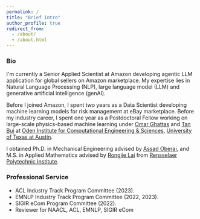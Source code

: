 ```yaml
---
permalink: /
title: "Brief Intro"
author_profile: true
redirect_from: 
  - /about/
  - /about.html
---
```


### Bio

I'm currently a Senior Applied Scientist at Amazon developing agentic LLM application for global sellers on Amazon marketplace. My expertise lies in Natural Language Processing (NLP), large language model (LLM) and generative artificial intelligence (genAI).

Before I joined Amazon, I spent two years as a Data Scientist developing machine learning models for risk management at eBay marketplace. Before my industry career, I spent one year as a Postdoctoral Fellow working on large-scale physics-based machine learning under [Omar Ghattas](https://users.oden.utexas.edu/~omar/) and [Tan Bui](https://users.ices.utexas.edu/~tanbui/) at [Oden Institute for Computational Engineering & Sciences](https://oden.utexas.edu/), [University of Texas at Austin](https://www.utexas.edu/).

I obtained Ph.D. in Mechanical Engineering advised by [Assad Oberai](https://viterbi.usc.edu/directory/faculty/Oberai/Assad), and M.S. in Applied Mathematics advised by [Rongjie Lai](https://sites.google.com/view/rongjielai/) from [Rensselaer Polytechnic Institute](https://www.rpi.edu/).

### Professional Service
- ACL Industry Track Program Committee (2023).
- EMNLP Industry Track Program Committee (2022, 2023).
- SIGIR eCom Program Committee (2022).
- Reviewer for NAACL, ACL, EMNLP, SIGIR eCom
